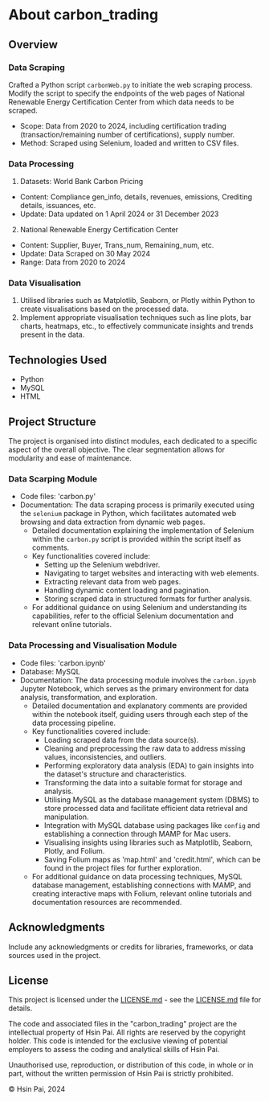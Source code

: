 # About carbon_trading

## Overview

### Data Scraping

Crafted a Python script `carbonWeb.py` to initiate the web scraping process. Modify the script to specify the endpoints of the web pages of National Renewable Energy Certification Center from which data needs to be scraped.
- Scope: Data from 2020 to 2024, including certification trading (transaction/remaining number of certifications), supply number.
- Method: Scraped using Selenium, loaded and written to CSV files.

### Data Processing

1. Datasets: World Bank Carbon Pricing
- Content: Compliance gen_info, details, revenues, emissions, Crediting details, issuances, etc.
- Update: Data updated on 1 April 2024 or 31 December 2023

2. National Renewable Energy Certification Center
- Content: Supplier, Buyer, Trans_num, Remaining_num, etc.
- Update: Data Scraped on 30 May 2024
- Range: Data from 2020 to 2024

### Data Visualisation

1. Utilised libraries such as Matplotlib, Seaborn, or Plotly within Python to create visualisations based on the processed data.
2. Implement appropriate visualisation techniques such as line plots, bar charts, heatmaps, etc., to effectively communicate insights and trends present in the data.

## Technologies Used

- Python
- MySQL
- HTML

## Project Structure

The project is organised into distinct modules, each dedicated to a specific aspect of the overall objective. The clear segmentation allows for modularity and ease of maintenance.

### Data Scarping Module

- Code files: 'carbon.py'
- Documentation: The data scraping process is primarily executed using the `selenium` package in Python, which facilitates automated web browsing and data extraction from dynamic web pages.
  - Detailed documentation explaining the implementation of Selenium within the `carbon.py` script is provided within the script itself as comments.
  - Key functionalities covered include:
    - Setting up the Selenium webdriver.
    - Navigating to target websites and interacting with web elements.
    - Extracting relevant data from web pages.
    - Handling dynamic content loading and pagination.
    - Storing scraped data in structured formats for further analysis.
  - For additional guidance on using Selenium and understanding its capabilities, refer to the official Selenium documentation and relevant online tutorials.

### Data Processing and Visualisation Module

- Code files: 'carbon.ipynb'
- Database: MySQL
- Documentation: The data processing module involves the `carbon.ipynb` Jupyter Notebook, which serves as the primary environment for data analysis, transformation, and exploration.
  - Detailed documentation and explanatory comments are provided within the notebook itself, guiding users through each step of the data processing pipeline.
  - Key functionalities covered include:
    - Loading scraped data from the data source(s).
    - Cleaning and preprocessing the raw data to address missing values, inconsistencies, and outliers.
    - Performing exploratory data analysis (EDA) to gain insights into the dataset's structure and characteristics.
    - Transforming the data into a suitable format for storage and analysis.
    - Utilising MySQL as the database management system (DBMS) to store processed data and facilitate efficient data retrieval and manipulation.
    - Integration with MySQL database using packages like `config` and establishing a connection through MAMP for Mac users.
    - Visualising insights using libraries such as Matplotlib, Seaborn, Plotly, and Folium.
    - Saving Folium maps as 'map.html' and 'credit.html', which can be found in the project files for further exploration.
  - For additional guidance on data processing techniques, MySQL database management, establishing connections with MAMP, and creating interactive maps with Folium, relevant online tutorials and documentation resources are recommended.

## Acknowledgments

Include any acknowledgments or credits for libraries, frameworks, or data sources used in the project.

## License

This project is licensed under the [LICENSE.md](LICENSE.md) - see the [LICENSE.md](LICENSE.md) file for details.

The code and associated files in the "carbon_trading" project are the intellectual property of Hsin Pai. All rights are reserved by the copyright holder. This code is intended for the exclusive viewing of potential employers to assess the coding and analytical skills of Hsin Pai.

Unauthorised use, reproduction, or distribution of this code, in whole or in part, without the written permission of Hsin Pai is strictly prohibited.

© Hsin Pai, 2024
